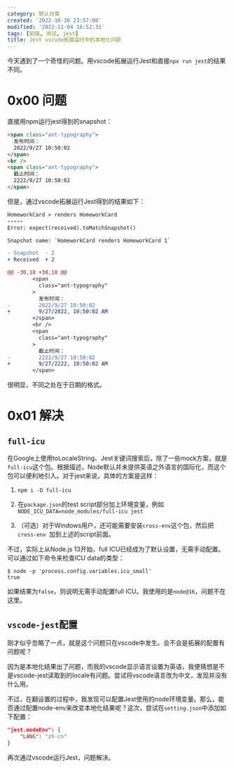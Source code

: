 ```yaml
---
category: 默认分类
created: '2022-10-26 23:57:00'
modified: '2022-11-04 16:52:31'
tags: [前端, 测试, jest]
title: Jest vscode拓展运行中的本地化问题
---
```


今天遇到了一个奇怪的问题。用vscode拓展运行Jest和直接`npx run jest`的结果不同。

<!--more-->

# 0x00 问题

直接用npm运行jest得到的snapshot：

```html
<span class="ant-typography">
  发布时间：
  2022/9/27 10:50:02
</span>
<br />
<span class="ant-typography">
  截止时间：
  2222/9/27 10:50:02
</span>
```

但是，通过vscode拓展运行Jest得到的结果如下：

```diff
HomeworkCard > renders HomeworkCard
-----
Error: expect(received).toMatchSnapshot()

Snapshot name: `HomeworkCard renders HomeworkCard 1`

- Snapshot  - 2
+ Received  + 2

@@ -30,18 +30,18 @@
        <span
          class="ant-typography"
        >
          发布时间：
-         2022/9/27 10:50:02
+         9/27/2022, 10:50:02 AM
        </span>
        <br />
        <span
          class="ant-typography"
        >
          截止时间：
-         2222/9/27 10:50:02
+         9/27/2222, 10:50:02 AM
        </span>
```

很明显，不同之处在于日期的格式。

# 0x01 解决

## `full-icu`

在Google上使用toLocaleString、Jest关键词搜索后，除了一些mock方案，就是`full-icu`这个包。根据描述，Node默认并未提供英语之外语言的国际化，而这个包可以便利地引入。对于jest来说，具体的方案是这样：

1. `npm i -D full-icu`

2. 在`package.json`的test script部分加上环境变量，例如`NODE_ICU_DATA=node_modules/full-icu jest`

3. （可选）对于Windows用户，还可能需要安装`cross-env`这个包，然后把`cross-env `加到上述的script前面。

不过，实际上从Node.js 13开始，full ICU已经成为了默认设置，无需手动配置。可以通过如下命令来检查ICU data的类型：

```commandline
$ node -p 'process.config.variables.icu_small'
true
```

如果结果为`false`，则说明无需手动配置full ICU。我使用的是`node@16`，问题不在这里。

## `vscode-jest`配置

刚才似乎忽略了一点，就是这个问题只在vscode中发生。会不会是拓展的配置有问题呢？

因为是本地化结果出了问题，而我的vscode显示语言设置为英语，我便猜想是不是vscode-jest读取到的locale有问题。尝试将vscode语言改为中文，发现并没有什么用。

不过，在翻设置的过程中，我发现可以配置Jest使用的node环境变量。那么，能否通过配置node-env来改变本地化结果呢？这次，尝试在`setting.json`中添加如下配置：

```json
"jest.nodeEnv": {
    "LANG": "zh-cn"
}
```

再次通过vscode运行Jest，问题解决。
